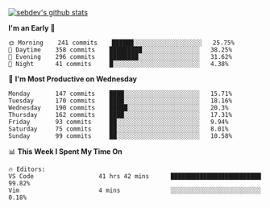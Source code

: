 [![sebdev's github stats](https://github-readme-stats.vercel.app/api?username=sebdeveloper6952&theme=vue-dark)](https://github.com/anuraghazra/github-readme-stats)
<!--START_SECTION:waka-->
**I'm an Early 🐤** 

```text
🌞 Morning    241 commits    ██████░░░░░░░░░░░░░░░░░░░   25.75% 
🌆 Daytime    358 commits    █████████░░░░░░░░░░░░░░░░   38.25% 
🌃 Evening    296 commits    ████████░░░░░░░░░░░░░░░░░   31.62% 
🌙 Night      41 commits     █░░░░░░░░░░░░░░░░░░░░░░░░   4.38%

```
📅 **I'm Most Productive on Wednesday** 

```text
Monday       147 commits    ████░░░░░░░░░░░░░░░░░░░░░   15.71% 
Tuesday      170 commits    ████░░░░░░░░░░░░░░░░░░░░░   18.16% 
Wednesday    190 commits    █████░░░░░░░░░░░░░░░░░░░░   20.3% 
Thursday     162 commits    ████░░░░░░░░░░░░░░░░░░░░░   17.31% 
Friday       93 commits     ██░░░░░░░░░░░░░░░░░░░░░░░   9.94% 
Saturday     75 commits     ██░░░░░░░░░░░░░░░░░░░░░░░   8.01% 
Sunday       99 commits     ██░░░░░░░░░░░░░░░░░░░░░░░   10.58%

```


📊 **This Week I Spent My Time On** 

```text
🔥 Editors: 
VS Code                  41 hrs 42 mins      █████████████████████████   99.82% 
Vim                      4 mins              ░░░░░░░░░░░░░░░░░░░░░░░░░   0.18%

```


<!--END_SECTION:waka-->
